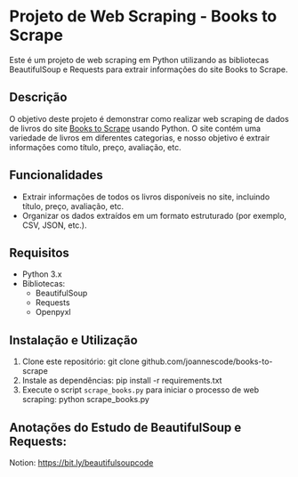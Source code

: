 # Projeto de Web Scraping - Books to Scrape

Este é um projeto de web scraping em Python utilizando as bibliotecas BeautifulSoup e Requests para extrair informações do site Books to Scrape.

## Descrição

O objetivo deste projeto é demonstrar como realizar web scraping de dados de livros do site [Books to Scrape](http://books.toscrape.com/) usando Python. O site contém uma variedade de livros em diferentes categorias, e nosso objetivo é extrair informações como título, preço, avaliação, etc.

## Funcionalidades

- Extrair informações de todos os livros disponíveis no site, incluindo título, preço, avaliação, etc.
- Organizar os dados extraídos em um formato estruturado (por exemplo, CSV, JSON, etc.).

## Requisitos

- Python 3.x
- Bibliotecas:
  - BeautifulSoup
  - Requests
  - Openpyxl

## Instalação e Utilização

1. Clone este repositório:
git clone github.com/joannescode/books-to-scrape
2. Instale as dependências:
pip install -r requirements.txt
3. Execute o script `scrape_books.py` para iniciar o processo de web scraping:
python scrape_books.py

## Anotações do Estudo de BeautifulSoup e Requests:
Notion: https://bit.ly/beautifulsoupcode
